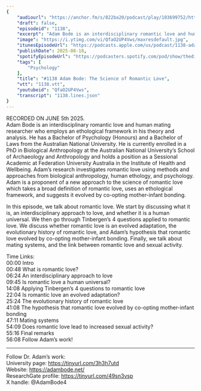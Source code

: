 ```yaml
---
{
	"audiourl": "https://anchor.fm/s/822ba20/podcast/play/103699752/https%3A%2F%2Fd3ctxlq1ktw2nl.cloudfront.net%2Fstaging%2F2025-5-5%2Fbf9c8309-666b-2e06-fe67-c585dcd07f87.m4a",
	"draft": false,
	"episodeid": "1138",
	"excerpt": "Adam Bode is an interdisciplinary romantic love and human mating researcher who employs an ethological framework in his theory and analysis. He has a Bachelor of Psychology (Honours) and a Bachelor of Laws from the Australian National University. He is currently enrolled in a PhD in Biological Anthropology at the Australian National University’s School of Archaeology and Anthropology and holds a position as a Sessional Academic at Federation University Australia in the Institute of Health and Wellbeing. Adam’s research investigates romantic love using methods and approaches from biological anthropology, human ethology, and psychology. Adam is a proponent of a new approach to the science of romantic love which takes a broad definition of romantic love, uses an ethological framework, and suggests it evolved by co-opting mother-infant bonding.",
	"image": "https://i.ytimg.com/vi/QfaO2UP4Vws/maxresdefault.jpg",
	"itunesEpisodeUrl": "https://podcasts.apple.com/us/podcast/1138-adam-bode-the-science-of-romantic-love/id1451347236?i=1000722544908&uo=4",
	"publishDate": 2025-08-18,
	"spotifyEpisodeUrl": "https://podcasters.spotify.com/pod/show/thedissenter/episodes/1138-Adam-Bode-The-Science-of-Romantic-Love-e33r5r8",
	"tags": [
		"Psychology"
	],
	"title": "#1138 Adam Bode: The Science of Romantic Love",
	"vtt": "1138.vtt",
	"youtubeid": "QfaO2UP4Vws",
	"transcript": "1138.lines.json"
}
---
```

RECORDED ON JUNE 5th 2025.  
Adam Bode is an interdisciplinary romantic love and human mating researcher who employs an ethological framework in his theory and analysis. He has a Bachelor of Psychology (Honours) and a Bachelor of Laws from the Australian National University. He is currently enrolled in a PhD in Biological Anthropology at the Australian National University’s School of Archaeology and Anthropology and holds a position as a Sessional Academic at Federation University Australia in the Institute of Health and Wellbeing. Adam’s research investigates romantic love using methods and approaches from biological anthropology, human ethology, and psychology. Adam is a proponent of a new approach to the science of romantic love which takes a broad definition of romantic love, uses an ethological framework, and suggests it evolved by co-opting mother-infant bonding.

In this episode, we talk about romantic love. We start by discussing what it is, an interdisciplinary approach to love, and whether it is a human universal. We then go through Tinbergen’s 4 questions applied to romantic love. We discuss whether romantic love is an evolved adaptation, the evolutionary history of romantic love, and Adam’s hypothesis that romantic love evolved by co-opting mother-infant bonding. Finally, we talk about mating systems, and the link between romantic love and sexual activity.

Time Links:  
<time>00:00</time> Intro  
<time>00:48</time> What is romantic love?  
<time>06:24</time> An interdisciplinary approach to love  
<time>09:45</time> Is romantic love a human universal?  
<time>14:08</time> Applying Tinbergen’s 4 questions to romantic love  
<time>22:04</time> Is romantic love an evolved adaptation?  
<time>25:24</time> The evolutionary history of romantic love  
<time>41:08</time> The hypothesis that romantic love evolved by co-opting mother-infant bonding  
<time>47:11</time> Mating systems  
<time>54:09</time> Does romantic love lead to increased sexual activity?  
<time>55:16</time> Final remarks  
<time>56:08</time> Follow Adam’s work!

---

Follow Dr. Adam’s work:  
University page: https://tinyurl.com/3h3h7utd  
Website: https://adambode.net/  
ResearchGate profile: https://tinyurl.com/49sn3vsp  
X handle: @AdamBode4
